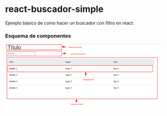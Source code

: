 # react-buscador-simple
Ejemplo básico de como hacer un buscador con filtro en react.

### Esquema de componentes
![esquema de componentes](doc/esquema-componentes.png)
